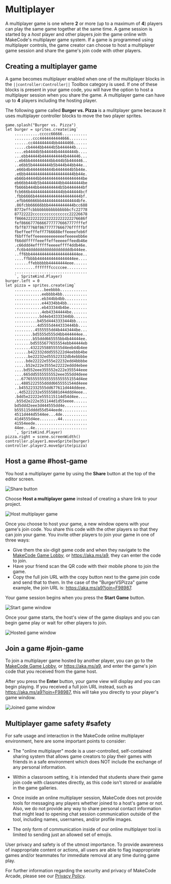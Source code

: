 # Multiplayer

A multiplayer game is one where **2** or more (up to a maximum of **4**) players can play the same game together at the same time. A game session is started by a _host_ player and other players _join_ the game online with MakeCode's multiplayer game system. If a game is programmed using multiplayer controls, the game creator can choose to host a multiplayer game session and share the game's join code with other players.

## Creating a multiplayer game

A game becomes multiplayer enabled when one of the multiplayer blocks in the ``||controller:Controller||``  Toolbox category is used. If one of these blocks is present in your game code, you will have the option to host a multiplayer session when you share the game. A multiplayer game can have up to **4** players including the hosting player.

The following game called **Burger vs. Pizza** is a mulitplayer game because it uses multiplayer controller blocks to move the two player sprites.

```blocks
game.splash("Burger vs. Pizza")
let burger = sprites.create(img`
    ...........ccccc66666...........
    ........ccc4444444444666........
    ......cc444444444bb4444466......
    .....cb4444bb4444b5b444444b.....
    ....eb4444b5b44444b44444444b....
    ...ebb44444b4444444444b444446...
    ..eb6bb444444444bb444b5b444446..
    ..e6bb5b44444444b5b444b44bb44e..
    .e66b4b4444444444b4444444b5b44e.
    .e6bb444444444444444444444bb44e.
    eb66b44444bb444444444444444444be
    eb66bb444b5b44444444bb44444444be
    fb666b444bb444444444b5b4444444bf
    fcb666b44444444444444bb444444bcf
    .fbb6666b44444444444444444444bf.
    .efbb66666bb4444444444444444bfe.
    .86fcbb66666bbb44444444444bcc688
    8772effcbbbbbbbbbbbbbbbbcfc22778
    87722222cccccccccccccccc22226678
    f866622222222222222222222276686f
    fef866677766667777776667777fffef
    fbff877768f86777777666776fffffbf
    fbeffeefffeff7766688effeeeefeb6f
    f6bfffeffeeeeeeeeeeeeefeeeeebb6e
    f66ddfffffeeeffeffeeeeeffeedb46e
    .c66ddd4effffffeeeeeffff4ddb46e.
    .fc6b4dddddddddddddddddddb444ee.
    ..ff6bb444444444444444444444ee..
    ....ffbbbb4444444444444444ee....
    ......ffebbbbbb44444444eee......
    .........fffffffcccccee.........
    ................................
    `, SpriteKind.Player)
burger.left = 0
let pizza = sprites.create(img`
    .............beebbbb............
    ............eebbbb4bb...........
    ............eb344bb4bb..........
    ............e44334bb4bb.........
    ............eb433344b4be........
    ............4eb43344444be.......
    ...........bd4eb43333344bb......
    ..........b455d4443333444bb.....
    ..........4d5555d444333444bb....
    .........4555555dd4b4443444be...
    ........bd5555d555d4bb444444ee..
    ........b55ddd665555bb4b44444ee.
    .......bd5555677655554ebb44444eb
    .......43222558855555d4eeb44b4ee
    ......b422332ddd555222d4eebbb4be
    ......be22232ed55522332db4ebbbbe
    .....bde22222e555e22232edd4bbbbe
    .....b52e222e3555e22222eddd4ebee
    ....bd552eee355552e222e355544eee
    ....665dd5555555552eee355dd4deee
    ...6776555555555555555551554d4ee
    ...4885222555dddd6655551544d4eee
    ..b45522332555dd677611d444ddeee.
    ..4d5222232e55555881d44ddd4eee..
    .bdd5e22222e555115114d54d4ee....
    .b55d2e222e351144d1d55eeee......
    bd5ddd2eee3d444555dd4e..........
    b555115dddd55d544eede...........
    4511d444d5544ee...4de...........
    41d4555d4ee........44...........
    41554eede.......................
    44ee...4e.......................
    `, SpriteKind.Player)
pizza.right = scene.screenWidth()
controller.player1.moveSprite(burger)
controller.player2.moveSprite(pizza)
```

## Host a game #host-game

You host a multiplayer game by using the **Share** button at the top of the editor screen.

![Share button](/static/multiplayer/help/share-button.png)

Choose **Host a multiplayer game** instead of creating a share link to your project.

![Host multiplayer game](/static/multiplayer/help/host-multiplayer.png)

Once you choose to host your game, a new window opens with your game's join code. You share this code with the other players so that they can join your game. You invite other players to join your game in one of three ways:

* Give them the six-digit game code and when they navigate to the [MakeCode Game Lobby](https://aka.ms/a9), or https://aka.ms/a9, they can enter the code to join.
* Have your friend scan the QR code with their mobile phone to join the game.
* Copy the full join URL with the copy button next to the game join code and send that to them. In the case of the "BurgerVSPizza" game example, the join URL is: https://aka.ms/a9?join=F98987.

Your game session begins when you press the **Start Game** button.

![Start game window](/static/multiplayer/help/start-game.png)

Once your game starts, the host's view of the game displays and you can begin game play or wait for other players to join.

![Hosted game window](/static/multiplayer/help/hosted-game.png)

## Join a game #join-game

To join a multiplayer game hosted by another player, you can go to the [MakeCode Game Lobby](https://aka.ms/a9), or https://aka.ms/a9, and enter the game's join code that you received from the game host.

After you press the **Enter** button, your game view will display and you can begin playing. If you received a full join URL instead, such as https://aka.ms/a9?join=F98987, this will take you directly to your player's game window.

![Joined game window](/static/multiplayer/help/joined-game.png)

## Multiplayer game safety #safety

For safe usage and interaction in the MakeCode online multiplayer environment, here are some important points to consider:

* The "online multiplayer" mode is a user-controlled, self-contained sharing system that allows game creators to play their games with friends in a safe environment which does NOT include the exchange of any personal information.

* Within a classroom setting, it is intended that students share their game join code with classmates directly, as this code isn't stored or available in the game galleries.

* Once inside an online multiplayer session, MakeCode does not provide tools for messaging any players whether joined to a host's game or not. Also, we do not provide any way to share personal contact information that might lead to opening chat session communication outside of the tool, including names, usernames, and/or profile images.

* The only form of communication inside of our online multiplayer tool is limited to sending just an allowed set of emojis.

User privacy and safety is of the utmost importance. To provide awareness of inappropriate content or actions, all users are able to flag inappropriate games and/or teammates for immediate removal at any time during game play.

For further information regarding the security and privacy of MakeCode Arcade, please see our [Privacy Policy](https://privacy.microsoft.com/en-us/privacystatement).